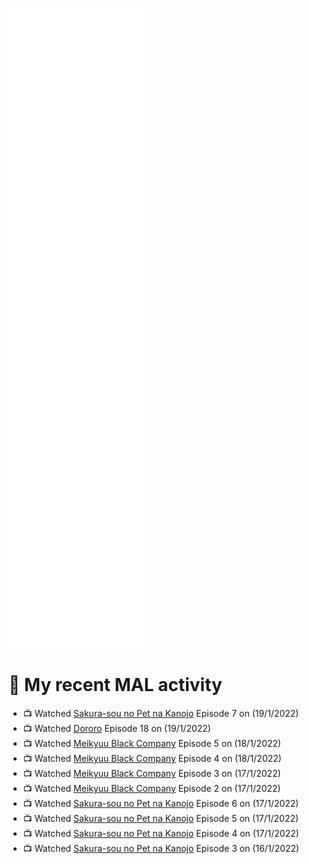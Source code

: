 ![Metrics](https://github.com/noxan-dev/noxan-dev/blob/main/github-metrics.svg)

# 🌸 My recent MAL activity

<!-- MAL_ACTIVITY:start -->

- 📺 Watched [Sakura-sou no Pet na Kanojo](https://myanimelist.net/anime/13759) Episode 7 on (19/1/2022)
- 📺 Watched [Dororo](https://myanimelist.net/anime/37520) Episode 18 on (19/1/2022)
- 📺 Watched [Meikyuu Black Company](https://myanimelist.net/anime/42340) Episode 5 on (18/1/2022)
- 📺 Watched [Meikyuu Black Company](https://myanimelist.net/anime/42340) Episode 4 on (18/1/2022)
- 📺 Watched [Meikyuu Black Company](https://myanimelist.net/anime/42340) Episode 3 on (17/1/2022)
- 📺 Watched [Meikyuu Black Company](https://myanimelist.net/anime/42340) Episode 2 on (17/1/2022)
- 📺 Watched [Sakura-sou no Pet na Kanojo](https://myanimelist.net/anime/13759) Episode 6 on (17/1/2022)
- 📺 Watched [Sakura-sou no Pet na Kanojo](https://myanimelist.net/anime/13759) Episode 5 on (17/1/2022)
- 📺 Watched [Sakura-sou no Pet na Kanojo](https://myanimelist.net/anime/13759) Episode 4 on (17/1/2022)
- 📺 Watched [Sakura-sou no Pet na Kanojo](https://myanimelist.net/anime/13759) Episode 3 on (16/1/2022)

<!-- MAL_ACTIVITY:end -->
